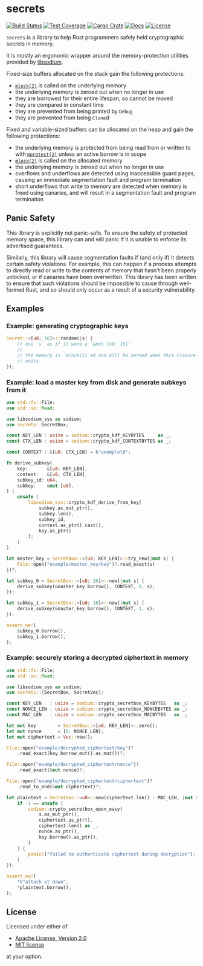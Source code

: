 secrets
=======

[![Build Status][badge-ci]][ci]
[![Test Coverage][badge-coverage]][coverage]
[![Cargo Crate][badge-package]][package]
[![Docs][badge-docs]][docs]
[![License][badge-license]][license]

`secrets` is a library to help Rust programmers safely held cryptographic
secrets in memory.

It is mostly an ergonomic wrapper around the memory-protection utilities
provided by [libsodium].

Fixed-size buffers allocated on the stack gain the following protections:

* [`mlock(2)`][mlock] is called on the underlying memory
* the underlying memory is zeroed out when no longer in use
* they are borrowed for their entire lifespan, so cannot be moved
* they are compared in constant time
* they are prevented from being printed by `Debug`
* they are prevented from being `Clone`d

Fixed and variable-sized buffers can be allocated on the heap and gain
the following protections:

* the underlying memory is protected from being read from or written to
  with [`mprotect(2)`][mprotect] unless an active borrow is in scope
* [`mlock(2)`][mlock] is called on the allocated memory
* the underlying memory is zeroed out when no longer in use
* overflows and underflows are detected using inaccessible guard pages,
  causing an immediate segmentation fault and program termination
* short underflows that write to memory are detected when memory is
  freed using canaries, and will result in a segmentation fault and
  program termination

Panic Safety
------------

This library is explicitly not panic-safe. To ensure the safety of
protected memory space, this library can and will panic if it is unable
to enforce its advertised guarantees.

Similarly, this library will cause segmentation faults if (and only if)
it detects certain safety violations. For example, this can happen if
a process attempts to directly read or write to the contents of memory
that hasn't been properly unlocked, or if canaries have been
overwritten. This library has been written to ensure that such
violations should be impossible to cause through well-formed Rust, and
so should only occur as a result of a security vulnerability.

Examples
--------

### Example: generating cryptographic keys

```rust
Secret::<[u8; 16]>::random(|s| {
    // use `s` as if it were a `&mut [u8; 16]`
    //
    // the memory is `mlock(2)`ed and will be zeroed when this closure
    // exits
});
```

### Example: load a master key from disk and generate subkeys from it

```rust
use std::fs::File;
use std::io::Read;

use libsodium_sys as sodium;
use secrets::SecretBox;

const KEY_LEN : usize = sodium::crypto_kdf_KEYBYTES     as _;
const CTX_LEN : usize = sodium::crypto_kdf_CONTEXTBYTES as _;

const CONTEXT : &[u8; CTX_LEN] = b"example\0";

fn derive_subkey(
    key:       &[u8; KEY_LEN],
    context:   &[u8; CTX_LEN],
    subkey_id: u64,
    subkey:    &mut [u8],
) {
    unsafe {
        libsodium_sys::crypto_kdf_derive_from_key(
            subkey.as_mut_ptr(),
            subkey.len(),
            subkey_id,
            context.as_ptr().cast(),
            key.as_ptr()
        );
    }
}

let master_key = SecretBox::<[u8; KEY_LEN]>::try_new(|mut s| {
    File::open("example/master_key/key")?.read_exact(s)
})?;

let subkey_0 = SecretBox::<[u8; 16]>::new(|mut s| {
    derive_subkey(&master_key.borrow(), CONTEXT, 0, s);
});

let subkey_1 = SecretBox::<[u8; 16]>::new(|mut s| {
    derive_subkey(&master_key.borrow(), CONTEXT, 1, s);
});

assert_ne!(
    subkey_0.borrow(),
    subkey_1.borrow(),
);
```

### Example: securely storing a decrypted ciphertext in memory

```rust
use std::fs::File;
use std::io::Read;

use libsodium_sys as sodium;
use secrets::{SecretBox, SecretVec};

const KEY_LEN   : usize = sodium::crypto_secretbox_KEYBYTES   as _;
const NONCE_LEN : usize = sodium::crypto_secretbox_NONCEBYTES as _;
const MAC_LEN   : usize = sodium::crypto_secretbox_MACBYTES   as _;

let mut key        = SecretBox::<[u8; KEY_LEN]>::zero();
let mut nonce      = [0; NONCE_LEN];
let mut ciphertext = Vec::new();

File::open("example/decrypted_ciphertext/key")?
    .read_exact(key.borrow_mut().as_mut())?;

File::open("example/decrypted_ciphertext/nonce")?
    .read_exact(&mut nonce)?;

File::open("example/decrypted_ciphertext/ciphertext")?
    .read_to_end(&mut ciphertext)?;

let plaintext = SecretVec::<u8>::new(ciphertext.len() - MAC_LEN, |mut s| {
    if -1 == unsafe {
        sodium::crypto_secretbox_open_easy(
            s.as_mut_ptr(),
            ciphertext.as_ptr(),
            ciphertext.len() as _,
            nonce.as_ptr(),
            key.borrow().as_ptr(),
        )
    } {
        panic!("failed to authenticate ciphertext during decryption");
    }
});

assert_eq!(
    *b"attack at dawn",
    *plaintext.borrow(),
);
```

License
-------

Licensed under either of

 * [Apache License, Version 2.0](LICENSE-APACHE)
 * [MIT license](LICENSE-MIT)

at your option.

[ci]:       https://travis-ci.org/stouset/secrets
[coverage]: https://coveralls.io/github/stouset/secrets
[docs]:     https://stouset.github.io/secrets
[license]:  https://github.com/stouset/secrets/blob/master/LICENSE
[package]:  https://crates.io/crates/secrets

[badge-ci]:       https://img.shields.io/travis/stouset/secrets/master.svg
[badge-coverage]: https://coveralls.io/repos/github/stouset/secrets/badge.svg
[badge-docs]:     https://docs.rs/secrets/badge.svg
[badge-license]:  https://img.shields.io/crates/l/secrets.svg
[badge-package]:  https://img.shields.io/crates/v/secrets.svg

[libsodium]: https://download.libsodium.org/doc/memory_management
[mlock]:     http://man7.org/linux/man-pages/man2/mlock.2.html
[mprotect]:  http://man7.org/linux/man-pages/man2/mprotect.2.html

